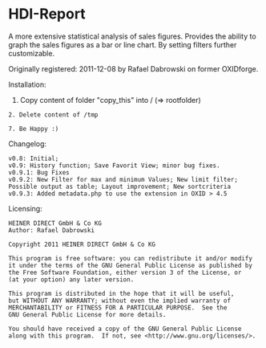 HDI-Report
==========

A more extensive statistical analysis of sales figures. Provides the ability to graph the sales figures as a bar or line chart. By setting filters further customizable.

Originally registered: 2011-12-08 by Rafael Dabrowski on former OXIDforge.


Installation: 

  1. Copy content of folder "copy_this" into /  (=> rootfolder)
	
	2. Delete content of /tmp

	7. Be Happy :)
	
Changelog: 

	v0.8: Initial;
	v0.9: History function; Save Favorit View; minor bug fixes.
	v0.9.1: Bug Fixes
	v0.9.2: New Filter for max and minimum Values; New limit filter; Possible output as table; Layout improvement; New sortcriteria 
	v0.9.3: Added metadata.php to use the extension in OXID > 4.5 
Licensing: 

	HEINER DIRECT GmbH & Co KG
	Author: Rafael Dabrowski

	Copyright 2011 HEINER DIRECT GmbH & Co KG

    This program is free software: you can redistribute it and/or modify
    it under the terms of the GNU General Public License as published by
    the Free Software Foundation, either version 3 of the License, or
    (at your option) any later version.

    This program is distributed in the hope that it will be useful,
    but WITHOUT ANY WARRANTY; without even the implied warranty of
    MERCHANTABILITY or FITNESS FOR A PARTICULAR PURPOSE.  See the
    GNU General Public License for more details.

    You should have received a copy of the GNU General Public License
    along with this program.  If not, see <http://www.gnu.org/licenses/>.